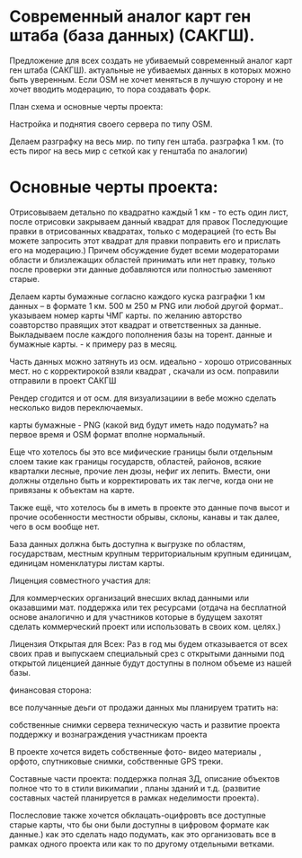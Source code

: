 # Современный аналог карт ген штаба (база данных) (САКГШ).

Предложение для всех создать не убиваемый современный аналог карт ген штаба (САКГШ). актуальные не убиваемых данных в которых можно быть уверенным. Если OSM не хочет меняться в лучшую сторону и не хочет вводить модерацию, то пора создавать форк.

План схема и основные черты проекта:

Настройка и поднятия своего сервера по типу OSM.

Делаем разграфку на весь мир. по типу ген штаба. разграфка 1 км. (то есть пирог на весь мир с сеткой как у генштаба по аналогии)

# Основные черты проекта:

Отрисовываем детально по квадратно каждый 1 км - то есть один лист, после отрисовки закрываем данный квадрат для правок Последующие правки в отрисованных квадратах, только с модерацией (то есть Вы можете запросить этот квадрат для правки поправить его и прислать его на модерацию.) Причем обсуждение будет всеми модераторами области и близлежащих областей принимать или нет правку, только после проверки эти данные добавляются или полностью заменяют старые.

Делаем карты бумажные согласно каждого куска разграфки 1 км данных – в формате 1 км. 500 м 250 м PNG или любой другой формат.. указываем номер карты ЧМГ карты. по желанию авторство соавторство правящих этот квадрат и ответственных за данные.
Выкладываем после каждого пополнения базы на торент. данные и бумажные карты. - к примеру раз в месяц.

Часть данных можно затянуть из осм. идеально - хорошо отрисованных мест. но с корректирокой взяли квадрат , скачали из осм. поправили отправили в проект САКГШ

Рендер сгодится и от осм. для визуализациии в вебе можно сделать несколько видов переключаемых.

карты бумажные - PNG (какой вид будут иметь надо подумать? на первое время и OSM формат вполне нормальный.

Еще что хотелось бы это все мифические границы были отдельным слоем такие как границы государств, областей, районов, всякие кварталки лесные, прочие лен дюзы, нефиг их лепить. Вмести, они должны отдельно быть и корректировать их так легче, когда они не привязаны к объектам на карте.

Также ещё, что хотелось бы в иметь в проекте это данные почв высот и прочие особенности местности обрывы, склоны, канавы и так далее, чего в осм вообще нет.

База данных должна быть доступна к выгрузке по областям, государствам, местным крупным территориальным крупным единицам, единицам номенклатуры листам карты.

Лиценция совместного участия для:

Для коммерческих организаций внесших вклад данными или оказавшими мат. поддержка или тех ресурсами (отдача на бесплатной основе аналогично и для участников которые в будущем захотят сделать коммерческий проект или использовать в своих ком. целях.) 


Лицензия Открытая для Всех: Раз в год мы будем отказывается от всех своих прав и выпускаем специальный срез с открытыми данными под открытой лиценцией данные будут доступны в полном объеме из нашей базы.


финансовая сторона:

все получанные деьги от продажи данных мы планируем тратить на:

собственные снимки сервера 
техническую часть и развитие проекта
поддержку и вознаграждения участникам проекта

В проекте хочется видеть собственные фото- видео материалы , орфото, спутниковые снимки, собственные GPS треки.

 
Составные части проекта: поддержка полная ЗД, описание объектов полное что то в стили викимапии , планы зданий и т.д. (развитие составных частей планируется в рамках неделимости проекта).

Послесловие также хочется обклацать-оцифровть все доступные старые карты, что бы они были доступны в цифровом формате как данные.) как это сделать надо подумать, как это организовать все в рамках одного проекта или как то по другому отдельными ветками.



